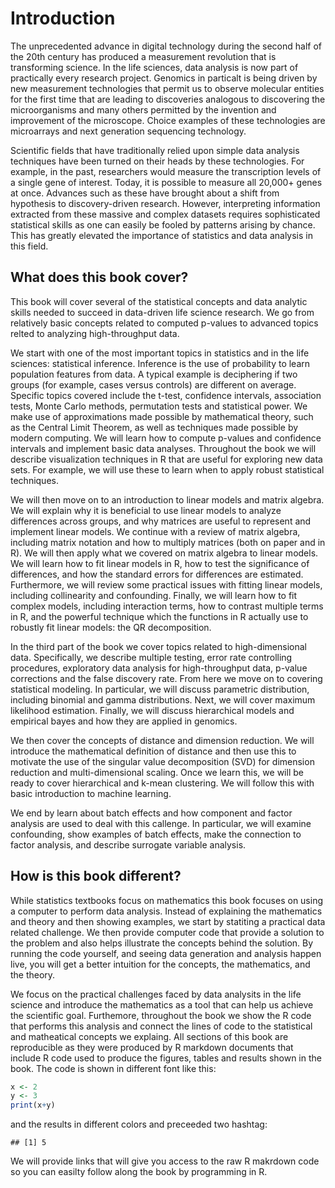 # Introduction

The unprecedented advance in digital technology during the second half of the 20th century has produced a measurement revolution that is transforming science. 
In the life sciences, data analysis is now part of practically every research project. Genomics in particalt is being driven by new measurement technologies that permit us to observe molecular entities for the first time that are leading to discoveries analogous to discovering the microorganisms and many others permitted by the invention and improvement of the microscope. Choice examples of these technologies are microarrays and next generation sequencing technology.  

Scientific fields that have traditionally relied upon simple data analysis techniques have been turned on their heads by these technologies. For example,  in the past, researchers would measure the transcription levels of a single gene of interest. Today, it is possible to measure all 20,000+ genes at once.  Advances such as these have brought about a shift from hypothesis to discovery-driven research.  However, interpreting information extracted from these massive and complex datasets requires sophisticated statistical skills as one can easily be fooled by patterns arising by chance. This has greatly elevated the importance of statistics and data analysis in this field.

## What does this book cover?

This book will cover several of the statistical concepts and data analytic skills needed to succeed in data-driven life science research. We go from relatively basic concepts related to computed p-values to advanced topics relted to analyzing high-throughput data.

We start with one of the most important topics in statistics and in the life sciences: statistical inference. Inference is the use of probability to learn population features from data. A typical example is deciphering if two groups (for example, cases versus controls) are different on average. Specific topics covered include the t-test, confidence intervals, association tests, Monte Carlo methods, permutation tests and statistical power. We make use of approximations made possible by mathematical theory, such as the Central Limit Theorem, as well as techniques made possible by modern computing. We will learn 
how to compute p-values and confidence intervals and implement basic data analyses. Throughout the book we will describe visualization techniques in R that are useful for exploring new data sets. For example, we will use these to learn when to apply robust statistical techniques.

We will then move on to an introduction to linear models and matrix algebra. We will explain why it is beneficial to use linear models to analyze differences across groups, and why matrices are useful to represent and implement linear models. We continue with a review of matrix algebra, including matrix notation and how to multiply matrices (both on paper and in R). We will then apply what we covered on matrix algebra to linear models. We will learn how to fit linear models in R, how to test the significance of differences, and how the standard errors for differences are estimated. Furthermore, we will review some practical issues with fitting linear models, including collinearity and confounding. Finally, we will learn how to fit complex models, including interaction terms, how to contrast multiple terms in R, and the powerful technique which the functions in R actually use to robustly fit linear models: the QR decomposition.

In the third part of the book we cover topics related to high-dimensional data. Specifically,  we describe multiple testing, error rate controlling procedures, exploratory data analysis for high-throughput data, p-value corrections and the false discovery rate. From here we move on to covering statistical modeling. In particular, we will discuss parametric distribution, including binomial and gamma distributions. Next, we will cover maximum likelihood estimation. Finally, we will discuss hierarchical models and empirical bayes and how they are applied in genomics.

We then cover the concepts of distance and dimension reduction. We will introduce the mathematical definition of distance and then use this to motivate the use of the singular value decomposition (SVD) for dimension reduction and multi-dimensional scaling. Once we learn this, we will be ready to cover hierarchical and k-mean clustering. We will follow this with basic introduction to machine learning.

We end by learn about batch effects and how component and factor analysis are used to deal with this callenge. In particular, we will examine confounding, show examples of batch effects, make the connection to factor analysis, and describe surrogate variable analysis. 

## How is this book different?

While statistics textbooks focus on mathematics this book focuses on using a computer to perform data analysis. Instead of explaining the mathematics and theory and then showing examples, we start by statiting a practical data related challenge. We then provide computer code that provide a solution to the problem and also helps illustrate the concepts behind the solution. By running the code yourself, and seeing data generation and analysis happen live, you will get a better intuition for the concepts, the mathematics, and the theory.

We focus on the practical challenges faced by data analysits in the life science and introduce the mathematics as a tool that can help us achieve the scientific goal. Furthemore, throughout the book we show the R code that performs this analysis and connect the lines of code to the statistical and matheatical concepts we explaing. All sections of this book are reproducible as they were produced by R markdown documents that include R code used to produce the figures, tables and results shown in the book. The code is shown in different font like this:


```r
x <- 2
y <- 3
print(x+y)
```

and the results in different colors and preceeded two hashtag:


```
## [1] 5
```

We will provide links that will give you access to the raw R makrdown code so you can easilty follow along the book by programming in R.










